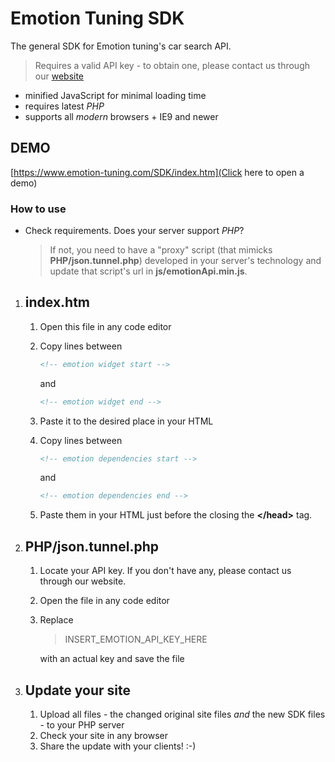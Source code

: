 Emotion Tuning SDK
==================
The general SDK for Emotion tuning's car search API. 
> Requires a valid API key - to obtain one, please contact us through our [website](https://www.emotion-tuning.com)
- minified JavaScript for minimal loading time
- requires latest _PHP_
- supports all _modern_ browsers + IE9 and newer

## DEMO
[https://www.emotion-tuning.com/SDK/index.htm](Click here to open a demo)

### How to use
- Check requirements. Does your server support _PHP_? 
  > If not, you need to have a "proxy" script (that mimicks **PHP/json.tunnel.php**) developed in your server's technology and update that script's url in **js/emotionApi.min.js**.
   
1. ## **index.htm**
   1. Open this file in any code editor
   2. Copy lines between

      ```HTML
      <!-- emotion widget start -->
      ```
   
      and
   
      ```HTML
      <!-- emotion widget end -->
      ```
   
   3. Paste it to the desired place in your HTML
   4. Copy lines between

      ```HTML
      <!-- emotion dependencies start -->
      ```
   
      and
   
      ```HTML
      <!-- emotion dependencies end -->
      ```
   
   5. Paste them in your HTML just before the closing the **&lt;/head&gt;** tag.

2. ## PHP/json.tunnel.php
   1. Locate your API key. If you don't have any, please contact us through our website.
   2. Open the file in any code editor
   3. Replace 
      > INSERT_EMOTION_API_KEY_HERE
   
      with an actual key and save the file
   
3. ## Update your site
   1. Upload all files - the changed original site files _and_ the new SDK files - to your PHP server
   2. Check your site in any browser
   3. Share the update with your clients! :-)